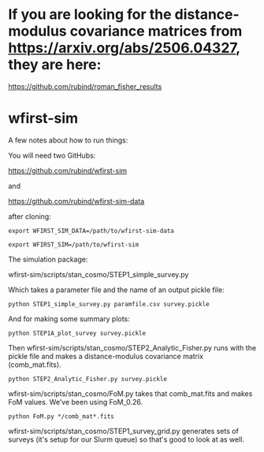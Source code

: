 # If you are looking for the distance-modulus covariance matrices from https://arxiv.org/abs/2506.04327, they are here:

https://github.com/rubind/roman_fisher_results

# wfirst-sim

A few notes about how to run things:

You will need two GitHubs:

https://github.com/rubind/wfirst-sim

and

https://github.com/rubind/wfirst-sim-data

after cloning:

```export WFIRST_SIM_DATA=/path/to/wfirst-sim-data```

```export WFIRST_SIM=/path/to/wfirst-sim```

The simulation package:

wfirst-sim/scripts/stan_cosmo/STEP1_simple_survey.py

Which takes a parameter file and the name of an output pickle file:

```python STEP1_simple_survey.py paramfile.csv survey.pickle```

And for making some summary plots:

```python STEP1A_plot_survey survey.pickle```

Then wfirst-sim/scripts/stan_cosmo/STEP2_Analytic_Fisher.py runs with the pickle file and makes a distance-modulus covariance matrix (comb_mat.fits).

```python STEP2_Analytic_Fisher.py survey.pickle```

wfirst-sim/scripts/stan_cosmo/FoM.py takes that comb_mat.fits and makes FoM values. We’ve been using FoM_0.26.

```python FoM.py */comb_mat*.fits```

wfirst-sim/scripts/stan_cosmo/STEP1_survey_grid.py generates sets of surveys (it's setup for our Slurm queue) so that's good to look at as well.
